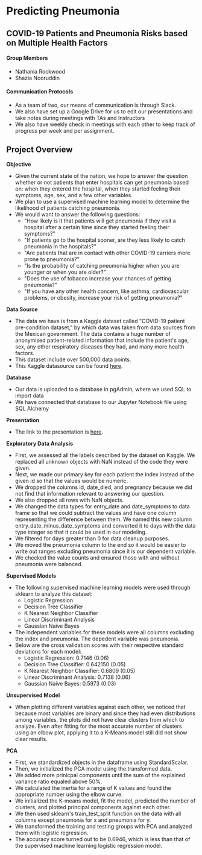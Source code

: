 # Predicting Pneumonia
## COVID-19 Patients and Pneumonia Risks based on Multiple Health Factors

#### Group Members
- Nathania Rockwood
- Shazia Nooruddin

#### Communication Protocols
- As a team of two, our means of communication is through Slack.
- We also have set up a Google Drive for us to edit our presentations and take notes during meetings with TAs and Instructors
- We also have weekly check in meetings with each other to keep track of progress per week and per assignment.

## Project Overview
**Objective**
- Given the current state of the nation, we hope to answer the question whether or not patients that enter hospitals can get pneumonia based on: when they entered the hospital, when they started feeling their symptoms, age, sex, and a few other variables.
- We plan to use a supervised machine learning model to determine the likelihood of patients catching pneumonia.
- We would want to answer the following questions:
  - "How likely is it that patients will get pneumonia if they visit a hospital after a certain time since they started feeling their symptoms?"
  - "If patients go to the hospital sooner, are they less likely to catch pneumonia in the hospitals?"
  - "Are patients that are in contact with other COVID-19 carriers more prone to pneumonia?"
  - "Is the probability of catching pneumonia higher when you are younger or when you are older?"
  - "Does the use of tobacco increase your chances of getting pneumonia?"
  - "If you have any other health concern, like asthma, cardiovascular problems, or obesity, increase your risk of getting pneumonia?"

**Data Source**
- The data we have is from a Kaggle dataset called "COVID-19 patient pre-condition dataset," by which data was taken from data sources from the Mexican government. The data contains a huge number of anonymised patient-related information that include the patient's age, sex, any other respiratory diseases they had, and many more health factors.
- This dataset include over 500,000 data points.
- This Kaggle datasource can be found [here](https://www.kaggle.com/tanmoyx/covid19-patient-precondition-dataset?select=covid.csv).

**Database**
- Our data is uploaded to a database in pgAdmin, where we used SQL to import data
- We have connected that database to our Jupyter Notebook file using SQL Alchemy

**Presentation**
- The link to the presentation is [here](https://docs.google.com/presentation/d/1KHt8QmYePNy9SOjz3oqtWnLoiJhlV-bDcjrLjKONqHI/edit?usp=sharing).

**Exploratory Data Analysis**
- First, we assessed all the labels described by the dataset on Kaggle. We replaced all unknown objects with NaN instead of the code they were given.
- Next, we made our primary key for each patient the index instead of the given id so that the values would be numeric.
- We dropped the columns id, date_died, and pregnancy because we did not find that information relevant to answering our question.
- We also dropped all rows with NaN objects.
- We changed the data types for entry_date and date_symptoms to data frame so that we could subtract the values and have one column representing the difference between them. We named this new column entry_date_minus_date_symptoms and converted it to days with the data type integer so that it could be used in our modeling.
- We filtered for days greater than 0 for data cleanup purposes. 
- We moved the pneumonia column to the end so it would be easier to write out ranges excluding pneumonia since it is our dependent variable.
- We checked the value counts and ensured those with and without pneumonia were balanced.

**Supervised Models**
- The following supervised machine learning models were used through sklearn to analyze this dataset:
  - Logistic Regression
  - Decision Tree Classifier
  - K Nearest Neighbor Classifier
  - Linear Discriminant Analysis
  - Gaussian Naive Bayes
- The independent variables for these models were all columns excluding the index and pneumonia. The depedent variable was pneumonia.
- Below are the cross validation scores with their respective standard deviations for each model:
  - Logistic Regression: 0.7146 (0.06)
  - Decision Tree Classifier: 0.642150 (0.05)
  - K Nearest Neighbor Classifier: 0.6809 (0.05)
  - Linear Discriminant Analysis: 0.7138 (0.06)
  - Gaussian Naive Bayes: 0.5973 (0.03)
  
**Unsupervised Model**
- When plotting different variables against each other, we noticed that because most variables are binary and since they had even distributions among variables, the plots did not have clear clusters from which to analyze. Even after fitting for the most accurate number of clusters using an elbow plot, applying it to a K-Means model still did not show clear results.

**PCA**
- First, we standardized objects in the dataframe using StandardScalar. 
- Then, we initialized the PCA model using the transformed data.
- We added more prinicpal components until the sum of the explained variance ratio equaled above 50%.
- We calculated the inertia for a range of K values and found the appropriate number using the elbow curve.
- We initialized the K-means model, fit the model, predicted the number of clusters, and plotted principal components against each other.
- We then used sklearn's train_test_split function on the data with all columns except pneumonia for x and pneumonia for y. 
- We transformed the training and testing groups with PCA and analyzed them with logistic regression.
- The accuracy score turned out to be 0.6946, which is less than that of the supervised machine learning logistic regression model.
